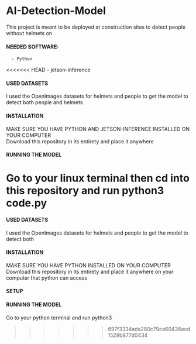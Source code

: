 # AI-Detection-Model
This project is meant to be deployed at construction sites to detect people without helmets on

  #### NEEDED SOFTWARE:
      - Python
<<<<<<< HEAD
      - jetson-inference
  #### USED DATASETS
  I used the OpenImages datasets for helmets and people to get the model to detect both people and helmets

  #### INSTALLATION
  MAKE SURE YOU HAVE PYTHON AND JETSON-INFERENCE INSTALLED ON YOUR COMPUTER \
  Download this repository in its entirety and place it anywhere

  #### RUNNING THE MODEL 
  Go to your linux terminal then cd into this repository and run python3 code.py
=======
  #### USED DATASETS
  I used the OpenImages datasets for helmets and people to get the model to detect both

  #### INSTALLATION
  MAKE SURE YOU HAVE PYTHON INSTALLED ON YOUR COMPUTER \
  Download this repository in its entirety and place it anywhere on your computer that python can access

  #### SETUP
  
  
  #### RUNNING THE MODEL 
  Go to your python terminal and run python3 
>>>>>>> 697f3334ada280c79ca60436ecd1529b877d0434
